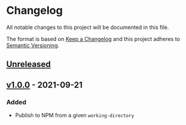 # Changelog

All notable changes to this project will be documented in this file.

The format is based on [Keep a Changelog](https://keepachangelog.com/en/1.0.0/)
and this project adheres to [Semantic Versioning](https://semver.org/spec/v2.0.0.html).

## [Unreleased]

## [v1.0.0] - 2021-09-21
### Added
- Publish to NPM from a given `working-directory`

[Unreleased]: https://github.com/cucumber-actions/publish-npm/compare/v1.0.0...HEAD
[v1.0.0]: https://github.com/cucumber-actions/publish-npm/compare/v0.0.0...v1.0.0

